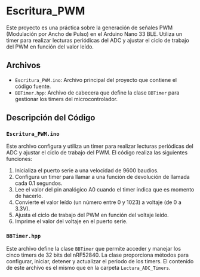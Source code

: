 # Escritura_PWM

Este proyecto es una práctica sobre la generación de señales PWM (Modulación por Ancho de Pulso) en el Arduino Nano 33 BLE. Utiliza un timer para realizar lecturas periódicas del ADC y ajustar el ciclo de trabajo del PWM en función del valor leído.

## Archivos

- `Escritura_PWM.ino`: Archivo principal del proyecto que contiene el código fuente.
- `BBTimer.hpp`: Archivo de cabecera que define la clase `BBTimer` para gestionar los timers del microcontrolador.

## Descripción del Código

### `Escritura_PWM.ino`

Este archivo configura y utiliza un timer para realizar lecturas periódicas del ADC y ajustar el ciclo de trabajo del PWM. El código realiza las siguientes funciones:

1. Inicializa el puerto serie a una velocidad de 9600 baudios.
2. Configura un timer para llamar a una función de devolución de llamada cada 0.1 segundos.
3. Lee el valor del pin analógico A0 cuando el timer indica que es momento de hacerlo.
4. Convierte el valor leído (un número entre 0 y 1023) a voltaje (de 0 a 3.3V).
5. Ajusta el ciclo de trabajo del PWM en función del voltaje leído.
6. Imprime el valor del voltaje en el puerto serie.

### `BBTimer.hpp`

Este archivo define la clase `BBTimer` que permite acceder y manejar los cinco timers de 32 bits del nRF52840. La clase proporciona métodos para configurar, iniciar, detener y actualizar el periodo de los timers. El contenido de este archivo es el mismo que en la carpeta `Lectura_ADC_Timers`.
